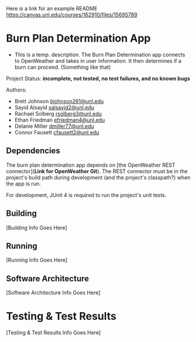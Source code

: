 Here is a link for an example README <https://canvas.unl.edu/courses/162910/files/15695789>

# Burn Plan Determination App

* This is a temp. description.
The Burn Plan Determination app connects to OpenWeather and takes in user information. It then determines if a burn can proceed. (Something like that)

Project Status: **incomplete, not tested, no test failures, and no known bugs**

Authors:
*	Brett Johnson <bjohnson261@unl.edu>
*	Sayid Alsayid <salsayid2@unl.edu>
*	Rachael Solberg <rsolberg3@unl.edu>
*	Ethan Friedman <efriedman4@unl.edu>
*	Delanie Miller <dmiller77@unl.edu>
*	Connor Fausett <cfausett2@unl.edu>

## Dependencies

The burn plan determination app depends on [the OpenWeather REST connector](**Link for OpenWeather Git**).
The REST connector must be in the project's build path during development (and the project's classpath?) when the app is run.

For development, JUnit 4 is required to run the project's unit tests.

## Building

[Building Info Goes Here]

## Running

[Running Info Goes Here]

## Software Architecture

[Software Architecture Info Goes Here]


# Testing & Test Results

[Testing & Test Results Info Goes Here]
